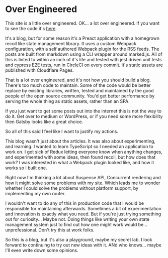 # Over Engineered

This site is a little over engineered. OK... a lot over engineered.
If you want to see the code it's [here](https://github.com/jaybeeuu/jaybeeuu-dev).

It's a blog, but for some reason it's a Preact application with a homegrown recoil like state management library.
It uses a custom Webpack configuration, with a self authored Webpack plugin for the RSS feeds.
The posts are built from markdown using a CLI wrapper around marked.js.
All of this is linted to within an inch of it's life and tested with jest driven unit tests and cypress E2E tests,
run in CircleCI on every commit.
It's static assets are published with Cloudflare Pages.

That is a lot over engineered, and it's not how you should build a blog.
There's too much code to maintain.
Some of the code would be better replace by existing libraries,
written, tested and maintained by the good people of the open source community.
You'd get better performance by serving the whole thing as static assets, rather than an SPA.

If you just want to get some posts out into the internet this is not the way to do it.
Get over to medium or WordPress, or if you need some more flexibility then Gatsby looks like a great choice.

So all of this said I feel like I want to justify my actions.

This blog wasn't just about the articles.
It was also about experimenting, and learning.
I wanted to learn TypeScript so I needed an application to work on.
I got sick of Redux letting everyone know when anything changes, and experimented with some ideas, then found recoil,
but how does that work?
I was interested in what a Webpack plugin looked like, and how it works so I built one.

Right now I'm thinking a lot about Suspense API, Concurrent rendering and how it might solve some problems with my site.
Which leads me to wonder whether I could solve the problems without platform support, by implementing my own router.

I wouldn't want to do any of this in production code that I would be responsible for maintaining afterwards.
Sometimes a bit of experimentation and innovation is exactly what you need.
But if you're just trying something out for curiosity...
Maybe not.
Doing things like writing your own state management system just to find out how one might work would be... unprofessional.
Don't try this at work folks.

So this is a blog, but it's also a playground, maybe my secret lab.
I look forward to continuing to try out new ideas with it.
ANd who knows... maybe I'll even write down some opinions.
